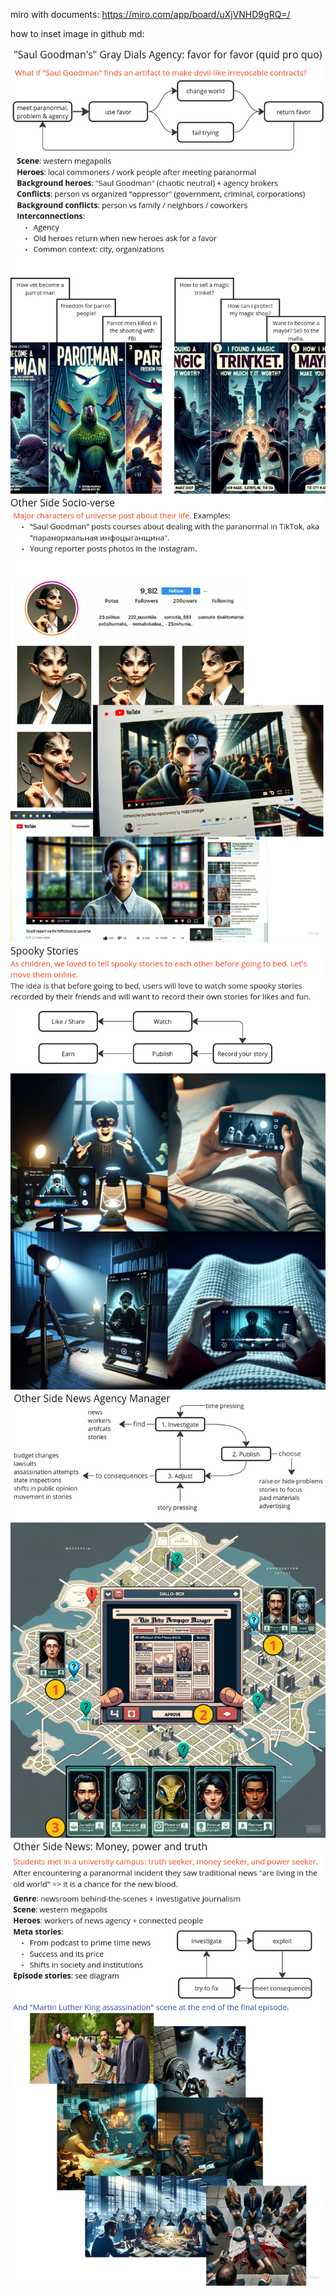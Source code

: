 
miro with documents: https://miro.com/app/board/uXjVNHD9gRQ=/

how to inset image in github md:

![](./comics.png)
![](./socioverse.png)
![](./spooky-tiktok.png)
![](./steam-single-player.png)
![](./tv-series.png)
